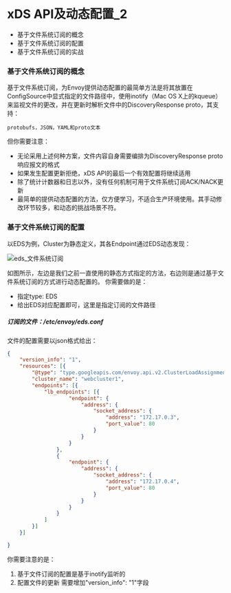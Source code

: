 # xDS API及动态配置_2

 
- 基于文件系统订阅的概念
- 基于文件系统订阅的配置
- 基于文件系统订阅的实战

### 基于文件系统订阅的概念

基于文件系统订阅，为Envoy提供动态配置的最简单方法是将其放置在ConfigSource中显式指定的文件路径中，使用inotify（Mac OS X上的kqueue）来监视文件的更改，并在更新时解析文件中的DiscoveryResponse proto，其支持：
```text
protobufs，JSON，YAML和proto文本
```
但你需要注意：

- 无论采用上述何种方案，文件内容自身需要编排为DiscoveryResponse proto响应报文的格式
- 如果发生配置更新拒绝，xDS API的最后一个有效配置将继续适用
- 除了统计计数器和日志以外，没有任何机制可用于文件系统订阅ACK/NACK更新
- 最简单的提供动态配置的方法，仅方便学习，不适合生产环境使用。其手动修改环节较多，和动态的挑战场景不符。

### 基于文件系统订阅的配置

以EDS为例，Cluster为静态定义，其各Endpoint通过EDS动态发现：

![eds_文件系统订阅](https://github-aaron89.oss-cn-beijing.aliyuncs.com/Kubernetes/eds_%E6%96%87%E4%BB%B6%E7%B3%BB%E7%BB%9F%E8%AE%A2%E9%98%85.png)

如图所示，左边是我们之前一直使用的静态方式指定的方法，右边则是通过基于文件系统订阅的方式进行动态配置的。
你需要做的是：
- 指定type: EDS
- 给出EDS对应配置即可，这里是指定订阅的文件路径

##### 订阅的文件：/etc/envoy/eds.conf

文件的配置需要以json格式给出：
```json
{
	"version_info": "1",
	"resources": [{
		"@type": "type.googleapis.com/envoy.api.v2.ClusterLoadAssignment",
		"cluster_name": "webcluster1",
		"endpoints": [{
			"lb_endpoints": [{
					"endpoint": {
						"address": {
							"socket_address": {
								"address": "172.17.0.3",
								"port_value": 80
							}
						}
					}
				},
				{
					"endpoint": {
						"address": {
							"socket_address": {
								"address": "172.17.0.4",
								"port_value": 80
							}
						}
					}
				}
			]
		}]
	}]

}
```

你需要注意的是：
1) 基于文件订阅的配置是基于inotify监听的
2) 配置文件的更新 需要增加"version_info": "1"字段